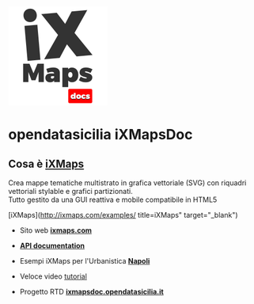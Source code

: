 ![](img/ods_ixmaps_logo_01.png)

#  opendatasicilia iXMapsDoc

## Cosa è [iXMaps](http://ixmaps.com/examples/ "iXMaps")
Crea mappe tematiche multistrato in grafica vettoriale (SVG) con riquadri vettoriali stylable e grafici partizionati.<br> 
Tutto gestito da una GUI reattiva e mobile compatibile in HTML5

[iXMaps](http://ixmaps.com/examples/ title=iXMaps" target="_blank")

- Sito web **[ixmaps.com](http://ixmaps.com/examples/)**
- **[API documentation](http://public.ixmaps.com/docs/ixmaps_doc_themes.html)**
- Esempi iXMaps per l'Urbanistica **[Napoli](http://cdn.ixmaps.com/ixmaps/portfolio/Napoli/index.html)**
- Veloce video [tutorial](http://testrc.ixmaps.com.s3-website.eu-central-1.amazonaws.com/ixmaps/docs/tutorial_1_.mp4)

- Progetto RTD **[ixmapsdoc.opendatasicilia.it](http://ixmapsdoc.opendatasicilia.it)**
